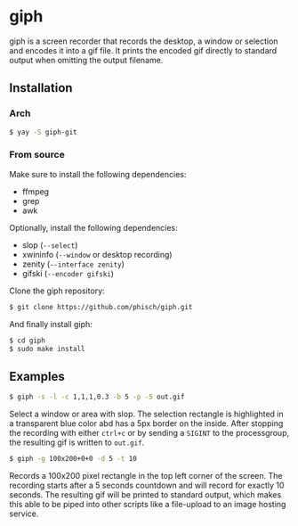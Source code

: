 # giph
giph is a screen recorder that records the desktop, a window or selection and encodes it into a gif file. It prints the encoded gif directly to standard output when omitting the output filename.

## Installation

### Arch

```bash
$ yay -S giph-git
```

### From source

Make sure to install the following dependencies:

 - ffmpeg
 - grep
 - awk

Optionally, install the following dependencies:
 - slop (`--select`)
 - xwininfo (`--window` or desktop recording)
 - zenity (`--interface zenity`)
 - gifski (`--encoder gifski`)

Clone the giph repository:

```bash
$ git clone https://github.com/phisch/giph.git
```

And finally install giph:

```bash
$ cd giph
$ sudo make install
```

## Examples

```bash
$ giph -s -l -c 1,1,1,0.3 -b 5 -p -5 out.gif 
```
Select a window or area with slop. The selection rectangle is highlighted in a transparent blue color abd has a 5px border on the inside. After stopping the recording with either `ctrl+c` or by sending a `SIGINT` to the processgroup, the resulting gif is written to `out.gif`.


```bash
$ giph -g 100x200+0+0 -d 5 -t 10
```
Records a 100x200 pixel rectangle in the top left corner of the screen. The recording starts after a 5 seconds countdown and will record for exactly 10 seconds. The resulting gif will be printed to standard output, which makes this able to be piped into other scripts like a file-upload to an image hosting service.
